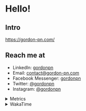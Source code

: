 # Hello!

## Intro

<https://gordon-pn.com/>

## Reach me at

- LinkedIn: [gordonpn](https://www.linkedin.com/in/gordonpn/)
- Email: [contact@gordon-pn.com](mailto:contact@gordon-pn.com)
- Facebook Messenger: [gordonpn](https://www.messenger.com/t/Gordonpn)
- Twitter: [@gordonpn](https://twitter.com/Gordonpn)
- Instagram: [@gordonpn](https://www.instagram.com/gordonpn/)

<details>
  <summary>Metrics</summary>

  <img align="center" src="https://github.com/gordonpn/gordonpn/blob/master/github-metrics.svg" alt="GitHub Metrics">

</details>

<details>
  <summary>WakaTime</summary>

  <!--START_SECTION:waka-->
📊 **This Week I Spent My Time On** 

```text
💬 Programming Languages: 
Java                     7 hrs 40 mins       ███████████████████░░░░░░   76.20 % 
XML                      58 mins             ██░░░░░░░░░░░░░░░░░░░░░░░   09.70 % 
Brazil Dependency Config 36 mins             ██░░░░░░░░░░░░░░░░░░░░░░░   06.06 % 
Bash                     18 mins             █░░░░░░░░░░░░░░░░░░░░░░░░   03.14 % 
Prettier File            9 mins              ░░░░░░░░░░░░░░░░░░░░░░░░░   01.56 % 

🔥 Editors: 
IntelliJ IDEA            9 hrs 42 mins       ████████████████████████░   96.42 % 
VS Code                  21 mins             █░░░░░░░░░░░░░░░░░░░░░░░░   03.58 % 
```


 Last Updated on 04/02/2025 10:23:46 UTC
<!--END_SECTION:waka-->
</details>
